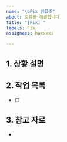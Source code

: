 ```yaml
---
name: "\bFix 템플릿"
about: 오류를 해결합니다.
title: "[Fix] "
labels: Fix
assignees: haxxxxi

---
```


## 1. 상황 설명

## 2. 작업 목록
- [ ]

## 3. 참고 자료
-
